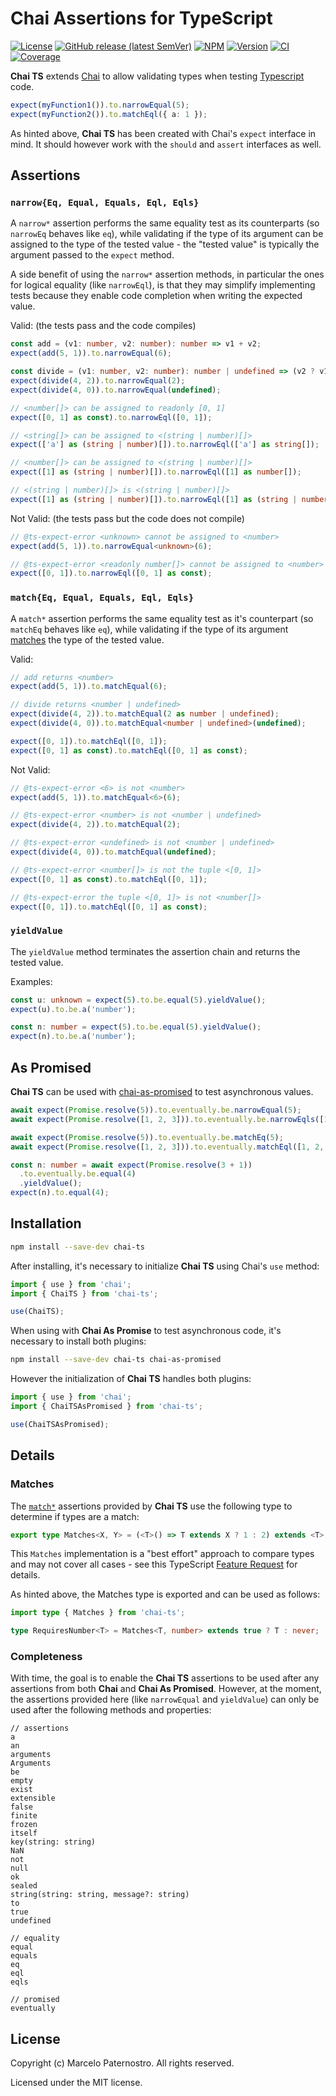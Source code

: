# Chai Assertions for TypeScript

[![License](https://img.shields.io/badge/License-MIT-blue.svg)](https://github.com/m-paternostro/chai-ts/blob/main/LICENSE.txt)
[![GitHub release (latest SemVer)](https://img.shields.io/github/v/release/m-paternostro/chai-ts)](https://github.com/m-paternostro/chai-ts/releases)
[![NPM](https://img.shields.io/badge/NPM-%23CB3837.svg?logo=npm&logoColor=white)](https://www.npmjs.com/package/chai-ts)
[![Version](https://img.shields.io/github/package-json/v/m-paternostro/chai-ts)](https://github.com/m-paternostro/chai-ts/blob/main/package.json)
[![CI](https://github.com/m-paternostro/chai-ts/actions/workflows/ci.yaml/badge.svg)](https://github.com/m-paternostro/chai-ts/actions/workflows/ci.yaml)
[![Coverage](https://m-paternostro.github.io/chai-ts/coverage.svg)](https://m-paternostro.github.io/chai-ts/report/index.html)

**Chai TS** extends [Chai](http://chaijs.com/) to allow validating types when testing [Typescript](https://www.typescriptlang.org) code.

```typescript
expect(myFunction1()).to.narrowEqual(5);
expect(myFunction2()).to.matchEql({ a: 1 });
```

As hinted above, **Chai TS** has been created with Chai's `expect` interface in mind. It should however work with the `should` and `assert` interfaces as well.

## Assertions

### `narrow{Eq, Equal, Equals, Eql, Eqls}`

A `narrow*` assertion performs the same equality test as its counterparts (so `narrowEq` behaves like `eq`), while validating if the type of its argument can be assigned to the type of the tested value - the "tested value" is typically the argument passed to the `expect` method.

A side benefit of using the `narrow*` assertion methods, in particular the ones for logical equality (like `narrowEql`), is that they may simplify implementing tests because they enable code completion when writing the expected value.

Valid: (the tests pass and the code compiles)

```typescript
const add = (v1: number, v2: number): number => v1 + v2;
expect(add(5, 1)).to.narrowEqual(6);

const divide = (v1: number, v2: number): number | undefined => (v2 ? v1 / v2 : undefined);
expect(divide(4, 2)).to.narrowEqual(2);
expect(divide(4, 0)).to.narrowEqual(undefined);

// <number[]> can be assigned to readonly [0, 1]
expect([0, 1] as const).to.narrowEql([0, 1]);

// <string[]> can be assigned to <(string | number)[]>
expect(['a'] as (string | number)[]).to.narrowEql(['a'] as string[]);

// <number[]> can be assigned to <(string | number)[]>
expect([1] as (string | number)[]).to.narrowEql([1] as number[]);

// <(string | number)[]> is <(string | number)[]>
expect([1] as (string | number)[]).to.narrowEql([1] as (string | number)[]);
```

Not Valid: (the tests pass but the code does not compile)

```typescript
// @ts-expect-error <unknown> cannot be assigned to <number>
expect(add(5, 1)).to.narrowEqual<unknown>(6);

// @ts-expect-error <readonly number[]> cannot be assigned to <number>
expect([0, 1]).to.narrowEql([0, 1] as const);
```

### `match{Eq, Equal, Equals, Eql, Eqls}`

A `match*` assertion performs the same equality test as it's counterpart (so `matchEq` behaves like `eq`), while validating if the type of its argument [matches](#matches) the type of the tested value.

Valid:

```typescript
// add returns <number>
expect(add(5, 1)).to.matchEqual(6);

// divide returns <number | undefined>
expect(divide(4, 2)).to.matchEqual(2 as number | undefined);
expect(divide(4, 0)).to.matchEqual<number | undefined>(undefined);

expect([0, 1]).to.matchEql([0, 1]);
expect([0, 1] as const).to.matchEql([0, 1] as const);
```

Not Valid:

```typescript
// @ts-expect-error <6> is not <number>
expect(add(5, 1)).to.matchEqual<6>(6);

// @ts-expect-error <number> is not <number | undefined>
expect(divide(4, 2)).to.matchEqual(2);

// @ts-expect-error <undefined> is not <number | undefined>
expect(divide(4, 0)).to.matchEqual(undefined);

// @ts-expect-error <number[]> is not the tuple <[0, 1]>
expect([0, 1] as const).to.matchEql([0, 1]);

// @ts-expect-error the tuple <[0, 1]> is not <number[]>
expect([0, 1]).to.matchEql([0, 1] as const);
```

### `yieldValue`

The `yieldValue` method terminates the assertion chain and returns the tested value.

Examples:

```typescript
const u: unknown = expect(5).to.be.equal(5).yieldValue();
expect(u).to.be.a('number');

const n: number = expect(5).to.be.equal(5).yieldValue();
expect(n).to.be.a('number');
```

## As Promised

**Chai TS** can be used with [chai-as-promised](https://github.com/domenic/chai-as-promised) to test asynchronous values.

```typescript
await expect(Promise.resolve(5)).to.eventually.be.narrowEqual(5);
await expect(Promise.resolve([1, 2, 3])).to.eventually.be.narrowEqls([1, 2, 3]);

await expect(Promise.resolve(5)).to.eventually.be.matchEq(5);
await expect(Promise.resolve([1, 2, 3])).to.eventually.matchEql([1, 2, 3]);

const n: number = await expect(Promise.resolve(3 + 1))
  .to.eventually.be.equal(4)
  .yieldValue();
expect(n).to.equal(4);
```

## Installation

```bash
npm install --save-dev chai-ts
```

After installing, it's necessary to initialize **Chai TS** using Chai's `use` method:

```typescript
import { use } from 'chai';
import { ChaiTS } from 'chai-ts';

use(ChaiTS);
```

When using with **Chai As Promise** to test asynchronous code, it's necessary to install both plugins:

```bash
npm install --save-dev chai-ts chai-as-promised
```

However the initialization of **Chai TS** handles both plugins:

```typescript
import { use } from 'chai';
import { ChaiTSAsPromised } from 'chai-ts';

use(ChaiTSAsPromised);
```

## Details

### Matches

The [`match*`](#matcheq-equal-equals-eql-eqls) assertions provided by **Chai TS** use the following type to determine if types are a match:

```typescript
export type Matches<X, Y> = (<T>() => T extends X ? 1 : 2) extends <T>() => T extends Y ? 1 : 2 ? true : false;
```

This `Matches` implementation is a "best effort" approach to compare types and may not cover all cases - see this TypeScript [Feature Request](https://github.com/microsoft/TypeScript/issues/27024) for details.

As hinted above, the Matches type is exported and can be used as follows:

```typescript
import type { Matches } from 'chai-ts';

type RequiresNumber<T> = Matches<T, number> extends true ? T : never;
```

### Completeness

With time, the goal is to enable the **Chai TS** assertions to be used after any assertions from both **Chai** and **Chai As Promised**. However, at the moment, the assertions provided here (like `narrowEqual` and `yieldValue`) can only be used after the following methods and properties:

```
// assertions
a
an
arguments
Arguments
be
empty
exist
extensible
false
finite
frozen
itself
key(string: string)
NaN
not
null
ok
sealed
string(string: string, message?: string)
to
true
undefined

// equality
equal
equals
eq
eql
eqls

// promised
eventually
```

## License

Copyright (c) Marcelo Paternostro. All rights reserved.

Licensed under the MIT license.
